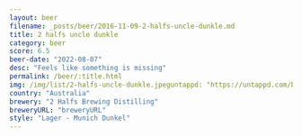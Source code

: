 ```yaml
---
layout: beer
filename: _posts/beer/2016-11-09-2-halfs-uncle-dunkle.md
title: 2 halfs uncle dunkle
category: beer
score: 6.5
beer-date: "2022-08-07"
desc: "Feels like something is missing"
permalink: /beer/:title.html
img: /img/list/2-halfs-uncle-dunkle.jpeguntappd: "https://untappd.com/b/2-halfs-brewing-distilling-uncle-dunkel/4747987"
country: "Australia"
brewery: "2 Halfs Brewing Distilling"
breweryURL: "breweryURL"
style: "Lager - Munich Dunkel"
---
```

